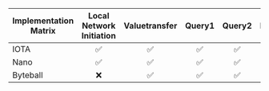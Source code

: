 
| Implementation Matrix | Local Network Initiation | Valuetransfer | Query1 | Query2 | Local Resource Monitor |
| ------------- |:-------------:| :-----:|:-----:|:-----:|:-----:|
| IOTA      | ✅ | ✅ | ✅ | ✅ | ❌ |
| Nano      | ✅ | ✅ | ✅ | ✅ | ❌ |
| Byteball  | ❌ | ✅ | ✅ | ✅ | ❌ |